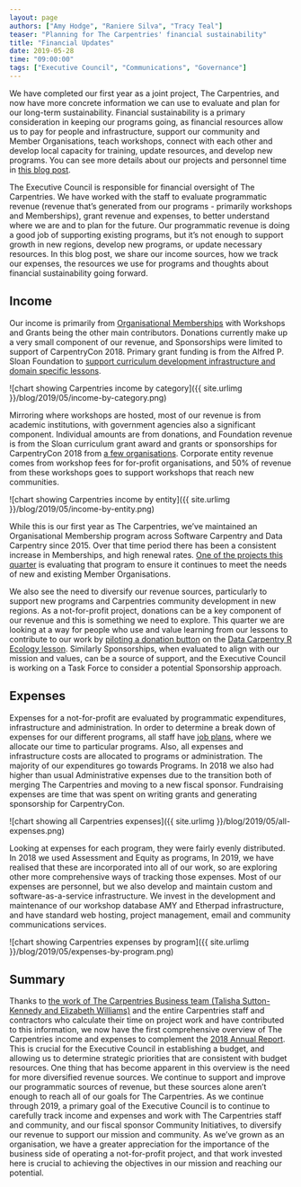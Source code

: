 ```yaml
---
layout: page
authors: ["Amy Hodge", "Raniere Silva", "Tracy Teal"]
teaser: "Planning for The Carpentries' financial sustainability"
title: "Financial Updates"
date: 2019-05-28
time: "09:00:00"
tags: ["Executive Council", "Communications", "Governance"]
---
```


We have completed our first year as a joint project, The Carpentries, and now have more concrete information we can use to evaluate and plan for our long-term sustainability. Financial sustainability is a primary consideration in keeping our programs going, as financial resources allow us to pay for people and infrastructure, support our community and Member Organisations, teach workshops, connect with each other and develop local capacity for training, update resources, and develop new programs. You can see more details about our projects and personnel time in [this blog post](https://carpentries.org/blog/2019/02/projects-teams-job-plans/). 

The Executive Council is responsible for financial oversight of The Carpentries. We have worked with the staff to evaluate programmatic revenue (revenue that’s generated from our programs - primarily workshops and Memberships), grant revenue and expenses, to better understand where we are and to plan for the future. Our programmatic revenue is doing a good job of supporting existing programs, but it’s not enough to support growth in new regions, develop new programs, or update necessary resources. In this blog post, we share our income sources, how we track our expenses, the resources we use for programs and thoughts about financial sustainability going forward.

## Income

Our income is primarily from [Organisational Memberships](https://carpentries.org/membership/) with Workshops and Grants being the other main contributors. Donations currently make up a very small component of our revenue, and Sponsorships were limited to support of CarpentryCon 2018. Primary grant funding is from the Alfred P. Sloan Foundation to [support curriculum development infrastructure and domain specific lessons](https://datacarpentry.org/blog/2018/02/curriculum-dev-scaling).

![chart showing Carpentries income by category]({{ site.urlimg }}/blog/2019/05/income-by-category.png)

Mirroring where workshops are hosted, most of our revenue is from academic institutions, with government agencies also a significant component. Individual amounts are from donations, and Foundation revenue is from the Sloan curriculum grant award and grants or sponsorships for CarpentryCon 2018 from [a few organisations](http://www.carpentrycon.org/#portfolio). Corporate entity revenue comes from workshop fees for for-profit organisations, and 50% of revenue from these workshops goes to support workshops that reach new communities. 

![chart showing Carpentries income by entity]({{ site.urlimg }}/blog/2019/05/income-by-entity.png)

While this is our first year as The Carpentries, we’ve maintained an Organisational Membership program across Software Carpentry and Data Carpentry since 2015. Over that time period there has been a consistent increase in Memberships, and high renewal rates. [One of the projects this quarter](https://carpentries.org/blog/2019/05/q2-work-at-the-carpentries/#membership-team) is evaluating that program to ensure it continues to meet the needs of new and existing Member Organisations. 

We also see the need to diversify our revenue sources, particularly to support new programs and Carpentries community development in new regions. As a not-for-profit project, donations can be a key component of our revenue and this is something we need to explore. This quarter we are looking at a way for people who use and value learning from our lessons to contribute to our work by [piloting a donation button](https://carpentries.org/blog/2019/05/q2-work-at-the-carpentries/#infrastructure-team) on the [Data Carpentry R Ecology lesson](https://datacarpentry.org/R-ecology-lesson/). Similarly Sponsorships, when evaluated to align with our mission and values, can be a source of support, and the Executive Council is working on a Task Force to consider a potential Sponsorship approach.  


## Expenses

Expenses for a not-for-profit are evaluated by programmatic expenditures, infrastructure and administration. In order to determine a break down of expenses for our different programs, all staff have [job plans](https://carpentries.org/blog/2019/02/projects-teams-job-plans/), where we allocate our time to particular programs. Also, all expenses and infrastructure costs are allocated to programs or administration. The majority of our expenditures go towards Programs. In 2018 we also had higher than usual Administrative expenses due to the transition both of  merging The Carpentries and moving to a new fiscal sponsor. Fundraising expenses are time that was spent on writing grants and generating sponsorship for CarpentryCon. 

![chart showing all Carpentries expenses]({{ site.urlimg }}/blog/2019/05/all-expenses.png)

Looking at expenses for each program, they were fairly evenly distributed. In 2018 we used Assessment and Equity as programs, In 2019, we have realised that these are incorporated into all of our work, so are exploring other more comprehensive ways of tracking those expenses. Most of our expenses are personnel, but we also develop and maintain custom and software-as-a-service infrastructure. We invest in the development and maintenance of our workshop database AMY and Etherpad infrastructure, and have standard web hosting, project management, email and community communications services. 

![chart showing Carpentries expenses by program]({{ site.urlimg }}/blog/2019/05/expenses-by-program.png)

## Summary

Thanks to [the work of The Carpentries Business team (Talisha Sutton-Kennedy and Elizabeth Williams)](https://carpentries.org/blog/2019/05/q2-work-at-the-carpentries/#business-team) and the entire Carpentries staff and contractors who calculate their time on project work and have contributed to this information, we now have the first comprehensive overview of The Carpentries income and expenses to complement the [2018 Annual Report](https://carpentries.org/files/assessment/TheCarpentries2018AnnualReport.pdf). This is crucial for the Executive Council in establishing a budget, and allowing us to determine strategic priorities that are consistent with budget resources. One thing that has become apparent in this overview is the need for more diversified revenue sources. We continue to support and improve our programmatic sources of revenue, but these sources alone aren’t enough to reach all of our goals for The Carpentries. As we continue through 2019, a primary goal of the Executive Council is to continue to carefully track income and expenses and work with The Carpentries staff and community, and our fiscal sponsor Community Initiatives, to diversify our revenue to support our mission and community. As we’ve grown as an organisation, we have a greater appreciation for the importance of the business side of operating a not-for-profit project, and that work invested here is crucial to achieving the objectives in our mission and reaching our potential. 
